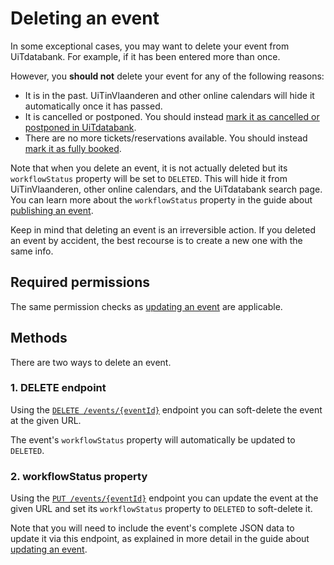 # Deleting an event

In some exceptional cases, you may want to delete your event from UiTdatabank. For example, if it has been entered more than once.

However, you **should not** delete your event for any of the following reasons:

* It is in the past. UiTinVlaanderen and other online calendars will hide it automatically once it has passed.
* It is cancelled or postponed. You should instead [mark it as cancelled or postponed in UiTdatabank](./status.md).
* There are no more tickets/reservations available. You should instead [mark it as fully booked](./booking-availability.md).

Note that when you delete an event, it is not actually deleted but its `workflowStatus` property will be set to `DELETED`. This will hide it from UiTinVlaanderen, other online calendars, and the UiTdatabank search page. You can learn more about the `workflowStatus` property in the guide about [publishing an event](./publish.md).

Keep in mind that deleting an event is an irreversible action. If you deleted an event by accident, the best recourse is to create a new one with the same info.

## Required permissions

The same permission checks as [updating an event](./update.md) are applicable.

## Methods

There are two ways to delete an event.

### 1. DELETE endpoint

Using the [`DELETE /events/{eventId}`](/reference/entry.json/paths/~1events~1{eventId}/delete) endpoint you can soft-delete the event at the given URL.

The event's `workflowStatus` property will automatically be updated to `DELETED`.

### 2. workflowStatus property

Using the [`PUT /events/{eventId}`](/reference/entry.json/paths/~1events~1{eventId}/put) endpoint you can update the event at the given URL and set its `workflowStatus` property to `DELETED` to soft-delete it.

Note that you will need to include the event's complete JSON data to update it via this endpoint, as explained in more detail in the guide about [updating an event](./update.md).
